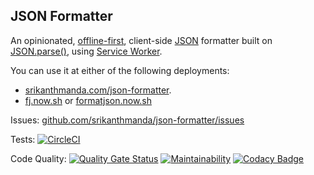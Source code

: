 ## JSON Formatter

An opinionated, [offline-first](https://developers.google.com/web/fundamentals/codelabs/offline), client-side [JSON](https://json.org) formatter built on [JSON.parse()](https://developer.mozilla.org/en-US/docs/Web/JavaScript/Reference/Global_Objects/JSON/parse), using [Service Worker](https://developer.mozilla.org/en-US/docs/Web/API/Service_Worker_API).

You can use it at either of the following deployments:
* [srikanthmanda.com/json-formatter](https://srikanthmanda.com/json-formatter/).
* [fj.now.sh](https://fj.now.sh) or [formatjson.now.sh](https://formatjson.now.sh)


Issues: [github.com/srikanthmanda/json-formatter/issues](https://github.com/srikanthmanda/json-formatter/issues)


Tests: [![CircleCI](https://circleci.com/gh/srikanthmanda/json-formatter.svg?style=svg)](https://circleci.com/gh/srikanthmanda/json-formatter)
<!-- UI Tests: [![Cypress.io UI Tests](https://img.shields.io/badge/cypress.io-tests-green.svg?style=flat-square)](https://dashboard.cypress.io/#/projects/f1mstu/runs) -->
<!-- [![codecov](https://codecov.io/gh/srikanthmanda/json-formatter/branch/master/graph/badge.svg)](https://codecov.io/gh/srikanthmanda/json-formatter) -->


Code Quality: [![Quality Gate Status](https://sonarcloud.io/api/project_badges/measure?project=srikanthmanda_json-formatter&metric=alert_status)](https://sonarcloud.io/dashboard?id=srikanthmanda_json-formatter)
[![Maintainability](https://api.codeclimate.com/v1/badges/16f38abd4453678d11ff/maintainability)](https://codeclimate.com/github/srikanthmanda/json-formatter/maintainability)
[![Codacy Badge](https://api.codacy.com/project/badge/Grade/96b6a2813d584b5a80db50fe33dc68cf)](https://www.codacy.com/manual/srikanthmanda/json-formatter)